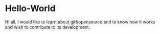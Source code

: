 # Hello-World

Hi all,
 I would like to learn about git&opensource  and to know how it works and wish to contribute  to its development.
